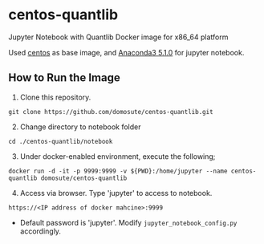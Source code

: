 # centos-quantlib
Jupyter Notebook with Quantlib Docker image for x86_64 platform

Used [centos](https://hub.docker.com/_/centos/) as base image, and [Anaconda3 5.1.0](https://repo.continuum.io/archive/) for jupyter notebook.

How to Run the Image
------------
1. Clone this repository.
```
git clone https://github.com/domosute/centos-quantlib.git
```
2. Change directory to notebook folder
```
cd ./centos-quantlib/notebook
```
3. Under docker-enabled environment, execute the following;
```
docker run -d -it -p 9999:9999 -v ${PWD}:/home/jupyter --name centos-quantlib domosute/centos-quantlib
```
4. Access via browser. Type 'jupyter' to access to notebook.
```
https://<IP address of docker mahcine>:9999
```
* Default password is 'jupyter'.  Modify `jupyter_notebook_config.py` accordingly.
